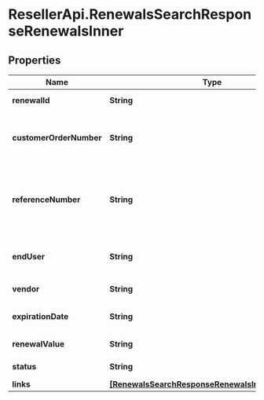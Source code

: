 # ResellerApi.RenewalsSearchResponseRenewalsInner

## Properties

Name | Type | Description | Notes
------------ | ------------- | ------------- | -------------
**renewalId** | **String** | Unique renewal ID. | [optional] 
**customerOrderNumber** | **String** | The reseller&#39;s order number for reference in their system. | [optional] 
**referenceNumber** | **String** | Renewal reference number. It could be notification id or quote number. | [optional] 
**endUser** | **String** | The company name for the end user/customer. | [optional] 
**vendor** | **String** | The name of the vendor. | [optional] 
**expirationDate** | **String** | Renewal expiration date. | [optional] 
**renewalValue** | **String** | The value of the renewal. | [optional] 
**status** | **String** | The status of the renewal. | [optional] 
**links** | [**[RenewalsSearchResponseRenewalsInnerLinksInner]**](RenewalsSearchResponseRenewalsInnerLinksInner.md) |  | [optional] 


